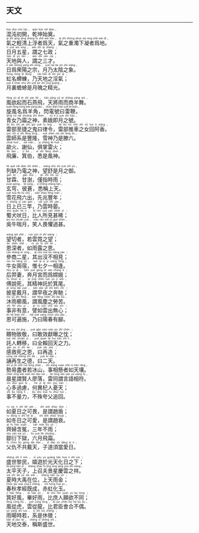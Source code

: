## 天文
---
<div>

<p>
<ruby><rb> 混沌初開，乾坤始奠。 </rb> <rt>hùn  dùn  chū  kāi ， qián  kūn  shǐ  diàn 。</rt></ruby><BR>
<ruby><rb> 氣之輕清上浮者爲天，氣之重濁下凝者爲地。 </rb> <rt>qì  zhī  qīng  qīng  shàng  fú  zhě  wèi  tiān ， qì  zhī  zhòng  zhuó  xià  níng  zhě  wèi  dì 。</rt></ruby><BR>
<ruby><rb> 日月五星，謂之七政； </rb> <rt>rì  yuè  wǔ  xīng ， wèi  zhī  qī  zhèng ；</rt></ruby><BR>
<ruby><rb> 天地與人，謂之三才。 </rb> <rt>tiān  dì  yǔ  rén ， wèi  zhī  sān  cái 。</rt></ruby><BR>
<ruby><rb> 日爲衆陽之宗，月乃太陰之象。 </rb> <rt>rì  wèi  zhòng  yáng  zhī  zōng ， yuè  nǎi  tài  yīn  zhī  xiàng 。</rt></ruby><BR>
<ruby><rb> 虹名螮蝀，乃天地之淫氣； </rb> <rt>hóng  míng  dì  dōng ， nǎi  tiān  dì  zhī  yín  qì ；</rt></ruby><BR>
<ruby><rb> 月裏蟾蜍是月魄之精光。 </rb> <rt>yuè  lǐ  chán  chú  shì  yuè  pò  zhī  jīng  guāng 。</rt></ruby><BR></P>

<p>
<ruby><rb> 風欲起而石燕飛，天將雨而商羊舞。 </rb> <rt>fēng  yù  qǐ  ér  shí  yàn  fēi ， tiān  jiāng  yǔ  ér  shāng  yáng  wǔ 。</rt></ruby><BR>
<ruby><rb> 旋風名爲羊角，閃電號曰雷鞭。 </rb> <rt>xuán  fēng  míng  wèi  yáng  jiǎo ， shǎn  diàn  hào  yuē  léi  biān 。</rt></ruby><BR>
<ruby><rb> 青女乃霜之神，素娥即月之號。 </rb> <rt>qīng  nǚ  nǎi  shuāng  zhī  shén ， sù  é  jí  yuè  zhī  hào 。</rt></ruby><BR>
<ruby><rb> 雷部至捷之鬼曰律令，雷部推車之女回阿香。 </rb> <rt>léi  bù  zhì  jié  zhī  guǐ  yuē  lǜ  lìng ， léi  bù  tuī  chē  zhī  nǚ  huí  ā  xiāng 。</rt></ruby><BR>
<ruby><rb> 雲師系是豐隆，雪神乃是滕六。 </rb> <rt>yún  shī  xì  shì  fēng  lóng ， xuě  shén  nǎi  shì  téng  liù 。</rt></ruby><BR>
<ruby><rb> 歘火、謝仙，俱掌雷火； </rb> <rt>chuā  huǒ 、 xiè  xiān ， jù  zhǎng  léi  huǒ ；</rt></ruby><BR>
<ruby><rb> 飛廉、箕伯，悉是風神。 </rb> <rt>fēi  lián 、 jī  bó ， xī  shì  fēng  shén 。</rt></ruby><BR></P>

<p>
<ruby><rb> 列缺乃電之神，望舒是月之御。 </rb> <rt>liè  quē  nǎi  diàn  zhī  shén ， wàng  shū  shì  yuè  zhī  yù 。</rt></ruby><BR>
<ruby><rb> 甘霖、甘澍，僅指時雨； </rb> <rt>gān  lín 、 gān  shù ， jǐn  zhǐ  shí  yǔ ；</rt></ruby><BR>
<ruby><rb> 玄穹、彼蒼，悉稱上天。 </rb> <rt>xuán  qióng 、 bǐ  cāng ， xī  chēng  shàng  tiān 。</rt></ruby><BR>
<ruby><rb> 雪花飛六出，先兆豐年； </rb> <rt>xuě  huā  fēi  liù  chū ， xiān  zhào  fēng  nián ；</rt></ruby><BR>
<ruby><rb> 日上已三竿，乃雲時晏。 </rb> <rt>rì  shàng  yǐ  sān  gān ， nǎi  yún  shí  yàn 。</rt></ruby><BR>
<ruby><rb> 蜀犬吠日，比人所見甚稀； </rb> <rt>shǔ  quǎn  fèi  rì ， bǐ  rén  suǒ  jiàn  shén  xī ；</rt></ruby><BR>
<ruby><rb> 吳牛喘月，笑人畏懼過甚。 </rb> <rt>wú  niú  chuǎn  yuè ， xiào  rén  wèi  jù  guò  shén 。</rt></ruby><BR></P>

<p>
<ruby><rb> 望切者，若雲霓之望； </rb> <rt>wàng  qiè  zhě ， ruò  yún  ní  zhī  wàng ；</rt></ruby><BR>
<ruby><rb> 恩深者，如雨露之恩。 </rb> <rt>ēn  shēn  zhě ， rú  yǔ  lù  zhī  ēn 。</rt></ruby><BR>
<ruby><rb> 參商二星，其出沒不相見； </rb> <rt>cān  shāng  èr  xīng ， qí  chū  méi  bù  xiāng  jiàn ；</rt></ruby><BR>
<ruby><rb> 牛女兩宿，惟七夕一相逢。 </rb> <rt>niú  nǚ  liǎng  sù ， wéi  qī  xī  yī  xiāng  féng 。</rt></ruby><BR>
<ruby><rb> 后羿妻，奔月宮而爲嫦娥； </rb> <rt>hòu  yì  qī ， bēn  yuè  gōng  ér  wèi  cháng  é ；</rt></ruby><BR>
<ruby><rb> 傅說死，其精神託於箕尾。 </rb> <rt>fù  shuō  sǐ ， qí  jīng  shén  tuō  yú  jī  wěi 。</rt></ruby><BR>
<ruby><rb> 披星戴月，謂早夜之奔馳； </rb> <rt>pī  xīng  dài  yuè ， wèi  zǎo  yè  zhī  bēn  chí ；</rt></ruby><BR>
<ruby><rb> 沐雨櫛風，謂風塵之勞苦。 </rb> <rt>mù  yǔ  zhì  fēng ， wèi  fēng  chén  zhī  láo  kǔ 。</rt></ruby><BR>
<ruby><rb> 事非有意，譬如雲出無心； </rb> <rt>shì  fēi  yǒu  yì ， pì  rú  yún  chū  wú  xīn ；</rt></ruby><BR>
<ruby><rb> 恩可遍施，乃曰陽春有腳。 </rb> <rt>ēn  kě  biàn  shī ， nǎi  yuē  yáng  chūn  yǒu  jiǎo 。</rt></ruby><BR></P>

<p>
<ruby><rb> 饋物致敬，曰敢效獻曝之忱； </rb> <rt>kuì  wù  zhì  jìng ， yuē  gǎn  xiào  xiàn  pù  zhī  chén ；</rt></ruby><BR>
<ruby><rb> 託人轉移，曰全賴回天之力。 </rb> <rt>tuō  rén  zhuǎn  yí ， yuē  quán  lài  huí  tiān  zhī  lì 。</rt></ruby><BR>
<ruby><rb> 感救死之恩，曰再造； </rb> <rt>gǎn  jiù  sǐ  zhī  ēn ， yuē  zài  zào ；</rt></ruby><BR>
<ruby><rb> 誦再生之德，曰二天。 </rb> <rt>sòng  zài  shēng  zhī  dé ， yuē  èr  tiān 。</rt></ruby><BR>
<ruby><rb> 勢易盡者若冰山，事相懸者如天壤。 </rb> <rt>shì  yì  jǐn  zhě  ruò  bīng  shān ， shì  xiāng  xuán  zhě  rú  tiān  rǎng 。</rt></ruby><BR>
<ruby><rb> 晨星謂賢人廖落，雷同謂言語相符。 </rb> <rt>chén  xīng  wèi  xián  rén  liào  luò ， léi  tóng  wèi  yán  yǔ  xiāng  fú 。</rt></ruby><BR>
<ruby><rb> 心多過慮，何異杞人憂天； </rb> <rt>xīn  duō  guò  lǜ ， hé  yì  qǐ  rén  yōu  tiān ；</rt></ruby><BR>
<ruby><rb> 事不量力，不殊夸父追回。 </rb> <rt>shì  bù  liàng  lì ， bù  shū  kuā  fù  zhuī  huí 。</rt></ruby><BR></P>

<p>
<ruby><rb> 如夏日之可畏，是謂趙盾； </rb> <rt>rú  xià  rì  zhī  kě  wèi ， shì  wèi  zhào  dùn ；</rt></ruby><BR>
<ruby><rb> 如冬日之可愛，是謂趙衰。 </rb> <rt>rú  dōng  rì  zhī  kě  ài ， shì  wèi  zhào  shuāi 。</rt></ruby><BR>
<ruby><rb> 齊婦含冤，三年不雨； </rb> <rt>qí  fù  hán  yuān ， sān  nián  bù  yǔ ；</rt></ruby><BR>
<ruby><rb> 鄒衍下獄，六月飛霜。 </rb> <rt>zōu  yǎn  xià  yù ， liù  yuè  fēi  shuāng 。</rt></ruby><BR>
<ruby><rb> 父仇不共戴天，子道須當愛日。 </rb> <rt>fù  chóu  bù  gòng  dài  tiān ， zǐ  dào  xū  dāng  ài  rì 。</rt></ruby><BR></P>

<p>
<ruby><rb> 盛世黎民，嬉遊於光天化日之下； </rb> <rt>shèng  shì  lí  mín ， xī  yóu  yú  guāng  tiān  huà  rì  zhī  xià ；</rt></ruby><BR>
<ruby><rb> 太平天子，上召夫景星慶雲之祥。 </rb> <rt>tài  píng  tiān  zǐ ， shàng  zhào  fū  jǐng  xīng  qìng  yún  zhī  xiáng 。</rt></ruby><BR>
<ruby><rb> 夏時大禹在位，上天雨金； </rb> <rt>xià  shí  dà  yǔ  zài  wèi ， shàng  tiān  yù  jīn ；</rt></ruby><BR>
<ruby><rb> 春秋孝經既成，赤虹化玉。 </rb> <rt>chūn  qiū  xiào  jīng  jì  chéng ， chì  hóng  huà  yù 。</rt></ruby><BR>
<ruby><rb> 箕好風，畢好雨，比庶人願欲不同； </rb> <rt>jī  hǎo  fēng ， bì  hǎo  yǔ ， bǐ  shù  rén  yuàn  yù  bù  tóng ；</rt></ruby><BR>
<ruby><rb> 風從虎，雲從龍，比君臣會合不偶。 </rb> <rt>fēng  cóng  hǔ ， yún  cóng  lóng ， bǐ  jūn  chén  huì  hé  bù  ǒu 。</rt></ruby><BR>
<ruby><rb> 雨暘時若，系是休徵； </rb> <rt>yǔ  yáng  shí  ruò ， xì  shì  xiū  zhēng ；</rt></ruby><BR>
<ruby><rb> 天地交泰，稱斯盛世。 </rb> <rt>tiān  dì  jiāo  tài ， chēng  sī  shèng  shì 。</rt></ruby><BR></P>

</div>
